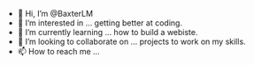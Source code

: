 - 👋 Hi, I’m @BaxterLM
- 👀 I’m interested in ... getting better at coding.
- 🌱 I’m currently learning ... how to build a webiste.
- 💞️ I’m looking to collaborate on ... projects to work on my skills. 
- 📫 How to reach me ... 

<!---
BaxterLM/BaxterLM is a ✨ special ✨ repository because its `README.md` (this file) appears on your GitHub profile.
You can click the Preview link to take a look at your changes.
--->

